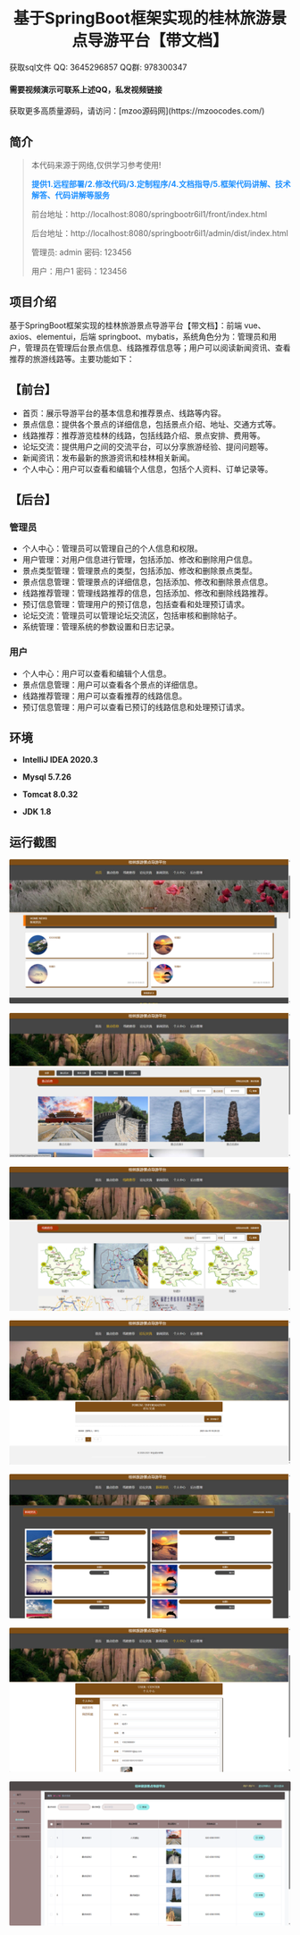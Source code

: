<h1 align="center">基于SpringBoot框架实现的桂林旅游景点导游平台【带文档】</h1></p>

<p> 获取sql文件 QQ: 3645296857 QQ群: 978300347 </p>
<h4> 需要视频演示可联系上述QQ，私发视频链接 </h4>
<p> 获取更多高质量源码，请访问：[mzoo源码网](https://mzoocodes.com/)</p>

## 简介

> 本代码来源于网络,仅供学习参考使用!
>
> <b style="color: dodgerblue"> 提供1.远程部署/2.修改代码/3.定制程序/4.文档指导/5.框架代码讲解、技术解答、代码讲解等服务 </b>
>
> 前台地址：http://localhost:8080/springbootr6il1/front/index.html
> 
> 后台地址：http://localhost:8080/springbootr6il1/admin/dist/index.html
>
> 管理员: admin 密码: 123456
> 
> 用户：用户1 密码：123456
>

## 项目介绍

基于SpringBoot框架实现的桂林旅游景点导游平台【带文档】：前端 vue、axios、elementui，后端 springboot、mybatis，系统角色分为：管理员和用户，管理员在管理后台景点信息、线路推荐信息等；用户可以阅读新闻资讯、查看推荐的旅游线路等。主要功能如下：

## 【前台】

- 首页：展示导游平台的基本信息和推荐景点、线路等内容。
- 景点信息：提供各个景点的详细信息，包括景点介绍、地址、交通方式等。
- 线路推荐：推荐游览桂林的线路，包括线路介绍、景点安排、费用等。
- 论坛交流：提供用户之间的交流平台，可以分享旅游经验、提问问题等。
- 新闻资讯：发布最新的旅游资讯和桂林相关新闻。
- 个人中心：用户可以查看和编辑个人信息，包括个人资料、订单记录等。

## 【后台】
### 管理员

- 个人中心：管理员可以管理自己的个人信息和权限。
- 用户管理：对用户信息进行管理，包括添加、修改和删除用户信息。
- 景点类型管理：管理景点的类型，包括添加、修改和删除景点类型。
- 景点信息管理：管理景点的详细信息，包括添加、修改和删除景点信息。
- 线路推荐管理：管理线路推荐的信息，包括添加、修改和删除线路推荐。
- 预订信息管理：管理用户的预订信息，包括查看和处理预订请求。
- 论坛交流：管理员可以管理论坛交流区，包括审核和删除帖子。
- 系统管理：管理系统的参数设置和日志记录。

### 用户

- 个人中心：用户可以查看和编辑个人信息。
- 景点信息管理：用户可以查看各个景点的详细信息。
- 线路推荐管理：用户可以查看推荐的线路信息。
- 预订信息管理：用户可以查看已预订的线路信息和处理预订请求。

## 环境

- <b>IntelliJ IDEA 2020.3</b>

- <b>Mysql 5.7.26</b>

- <b>Tomcat 8.0.32</b>

- <b>JDK 1.8</b>


## 运行截图
![](screenshot/1.png)

![](screenshot/2.png)

![](screenshot/3.png)

![](screenshot/4.png)

![](screenshot/5.png)

![](screenshot/6.png)

![](screenshot/7.png)
